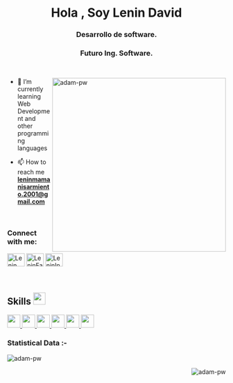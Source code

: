 <h1 align="center">Hola , Soy Lenin David</h1>
<h3 align="center">Desarrollo de software.</h3>
<h3 align="center">Futuro Ing. Software.</h3>
<br>

<p><img align="right" width="400" src="https://github.com/Adam-pw/Adam-pw/blob/main/animation_500_kxa883sd.gif" alt="adam-pw" /></p>


- 🌱 I’m currently learning Web Development and other programming languages 

- 📫 How to reach me **leninmamanisarmiento.2001@gmail.com**
<br>

<h3 align="left">Connect with me:</h3>
<p align="left">
  <a href="https://www.linkedin.com/in/lenin-david-mamani-sarmiento-01b917239/" target="blank"><img align="center"
      src="https://raw.githubusercontent.com/rahuldkjain/github-profile-readme-generator/master/src/images/icons/Social/linked-in-alt.svg"
      alt="Lenin David" height="30" width="40" /></a>
  <a href="https://www.facebook.com/lenindavid.mamanisarmiento/" target="blank"><img align="center"
      src="https://raw.githubusercontent.com/rahuldkjain/github-profile-readme-generator/master/src/images/icons/Social/facebook.svg"
      alt="LeninFacebook" height="30" width="40" /></a>
  <a href="https://www.instagram.com/leninmamani_199/" target="blank"><img align="center"
      src="https://raw.githubusercontent.com/rahuldkjain/github-profile-readme-generator/master/src/images/icons/Social/instagram.svg"
      alt="LeninInstagram" height="30" width="40" /></a>
</p>

<br>


<h2> Skills <img src = "https://media2.giphy.com/media/QssGEmpkyEOhBCb7e1/giphy.gif?cid=ecf05e47a0n3gi1bfqntqmob8g9aid1oyj2wr3ds3mg700bl&rid=giphy.gif" width = 28px> </h2>
<a href=https://github.com/leny524 =repositories&q=&type=&language=python&sort= > <img width ='30px' src ='https://raw.githubusercontent.com/rahulbanerjee26/githubAboutMeGenerator/main/icons/python.svg'> </a>
<a href=https://github.com/leny524 =repositories&q=&type=&language=reactjs&sort= > <img width ='30px' src ='https://raw.githubusercontent.com/rahulbanerjee26/githubAboutMeGenerator/main/icons/reactjs.svg'> </a>
<a href=https://github.com/leny524 =repositories&q=&type=&language=javascript&sort= > <img width ='30px' src ='https://raw.githubusercontent.com/rahulbanerjee26/githubAboutMeGenerator/main/icons/javascript.svg'> </a>
<a href=https://github.com/leny524 =repositories&q=&type=&language=css&sort= > <img width ='30px' src ='https://raw.githubusercontent.com/rahulbanerjee26/githubAboutMeGenerator/main/icons/css.svg'> </a>
<a href=https://github.com/leny524 =repositories&q=&type=&language=html&sort= > <img width ='30px' src ='https://raw.githubusercontent.com/rahulbanerjee26/githubAboutMeGenerator/main/icons/html.svg'> </a>
<a href=https://github.com/leny524 =repositories&q=&type=&language=android&sort= > <img width ='30px' src ='https://raw.githubusercontent.com/rahulbanerjee26/githubAboutMeGenerator/main/icons/android.svg'> </a>


<h3>Statistical Data :-</h3>
<p><img align="left"
    src="https://github-readme-stats.vercel.app/api/top-langs?username=adam-pw&show_icons=true&locale=en&bg_color=0d1117&text_color=ffffff&layout=compact"
    alt="adam-pw" 
    bg_color=#808080/></p>

<br>

<p>&nbsp;<img align="right" src="https://github-readme-stats.vercel.app/api?username=adam-pw&show_icons=true&locale=en&bg_color=0d1117&text_color=ffffff&repo=convoychat"
    alt="adam-pw" /></p>

<br>




